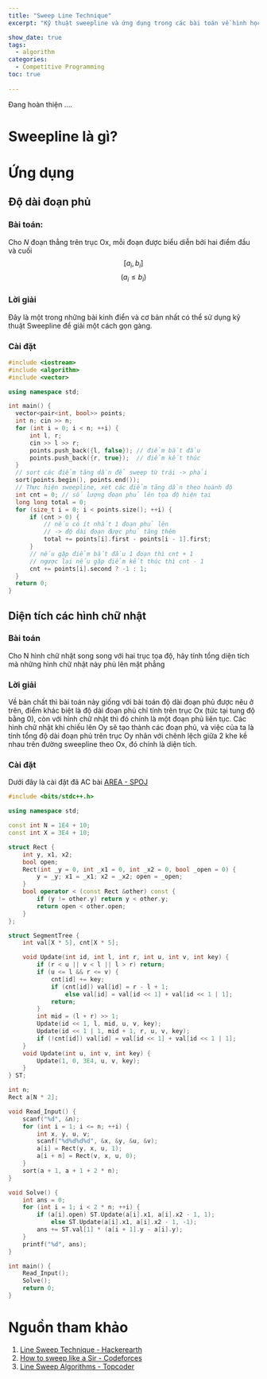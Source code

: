 ```yaml
---
title: "Sweep Line Technique"
excerpt: "Kỹ thuật sweepline và ứng dụng trong các bài toán về hình học"

show_date: true
tags:
  - algorithm
categories:
  - Competitive Programming
toc: true
  
---
```

Đang hoàn thiện ....

# Sweepline là gì?

# Ứng dụng

## Độ dài đoạn phủ
### Bài toán:
Cho *N* đoạn thẳng trên trục Ox, mỗi đoạn được biểu diễn bởi hai điểm đầu và cuối $$[a_i, b_i]$$  $$(a_i \le b_i) $$ 

### Lời giải
Đây là một trong những bài kinh điển và cơ bản nhất có thể sử dụng kỹ thuật Sweepline để giải một cách gọn gàng.
### Cài đặt
```c++
#include <iostream>
#include <algorithm>
#include <vector>

using namespace std;

int main() {
  vector<pair<int, bool>> points;
  int n; cin >> n;
  for (int i = 0; i < n; ++i) {
      int l, r;
      cin >> l >> r;
      points.push_back({l, false}); // điểm bắt đầu
      points.push_back({r, true});  // điểm kết thúc
  }
  // sort các điểm tăng dần để sweep từ trái -> phải
  sort(points.begin(), points.end()); 
  // Thực hiện sweepline, xét các điểm tăng dần theo hoành độ
  int cnt = 0; // số lượng đoạn phủ lên tọa độ hiện tại
  long long total = 0;
  for (size_t i = 0; i < points.size(); ++i) {
      if (cnt > 0) { 
          // nếu có ít nhất 1 đoạn phủ lên
          // -> độ dài đoạn được phủ tăng thêm
          total += points[i].first - points[i - 1].first;
      }
      // nếu gặp điểm bắt đầu 1 đoạn thì cnt + 1
      // ngược lại nếu gặp điểm kết thúc thì cnt - 1
      cnt += points[i].second ? -1 : 1;
  }
  return 0;
}
```
## Diện tích các hình chữ nhật

### Bài toán
Cho N hình chữ nhật song song với hai trục tọa độ, hãy tính tổng diện tích mà những hình chữ nhật này phủ lên mặt phẳng

### Lời giải 
Về bản chất thì bài toán này giống với bài toán độ dài đoạn phủ được nêu ở trên, điểm khác biệt là độ dài đoạn phủ chỉ tính trên trục Ox (tức tại tung độ bằng 0), còn với hình chữ nhật thì đó chính là một đoạn phủ liên tục. Các hình chữ nhật khi chiếu lên Oy sẽ tạo thành các đoạn phủ, và việc của ta là tính tổng độ dài đoạn phủ trên trục Oy nhân với chênh lệch giữa 2 khe kề nhau trên đường sweepline theo Ox, đó chính là diện tích.

### Cài đặt
Dưới đây là cài đặt đã AC bài [AREA - SPOJ](https://vn.spoj.com/problems/AREA/)

```c++
#include <bits/stdc++.h>

using namespace std;

const int N = 1E4 + 10;
const int X = 3E4 + 10;

struct Rect {
    int y, x1, x2;
    bool open;
    Rect(int _y = 0, int _x1 = 0, int _x2 = 0, bool _open = 0) {
        y = _y; x1 = _x1; x2 = _x2; open = _open;
    }
    bool operator < (const Rect &other) const {
        if (y != other.y) return y < other.y;
        return open < other.open;
    }
};

struct SegmentTree {
    int val[X * 5], cnt[X * 5];

    void Update(int id, int l, int r, int u, int v, int key) {
        if (r < u || v < l || l > r) return;
        if (u <= l && r <= v) {
            cnt[id] += key;
            if (cnt[id]) val[id] = r - l + 1;
                else val[id] = val[id << 1] + val[id << 1 | 1];
            return;
        }
        int mid = (l + r) >> 1;
        Update(id << 1, l, mid, u, v, key);
        Update(id << 1 | 1, mid + 1, r, u, v, key);
        if (!cnt[id]) val[id] = val[id << 1] + val[id << 1 | 1];
    }
    void Update(int u, int v, int key) {
        Update(1, 0, 3E4, u, v, key);
    }
} ST;

int n;
Rect a[N * 2];

void Read_Input() {
    scanf("%d", &n);
    for (int i = 1; i <= n; ++i) {
        int x, y, u, v;
        scanf("%d%d%d%d", &x, &y, &u, &v);
        a[i] = Rect(y, x, u, 1);
        a[i + n] = Rect(v, x, u, 0);
    }
    sort(a + 1, a + 1 + 2 * n);
}

void Solve() {
    int ans = 0;
    for (int i = 1; i < 2 * n; ++i) {
        if (a[i].open) ST.Update(a[i].x1, a[i].x2 - 1, 1);
            else ST.Update(a[i].x1, a[i].x2 - 1, -1);
        ans += ST.val[1] * (a[i + 1].y - a[i].y);
    }
    printf("%d", ans);
}

int main() {
    Read_Input();
    Solve();
    return 0;
}

```
# Nguồn tham khảo
1. [Line Sweep Technique - Hackerearth][hackerearth]
2. [How to sweep like a Sir - Codeforces][codeforces]
3. [Line Sweep Algorithms - Topcoder][topcoder]

[codeforces]: https://codeforces.com/blog/entry/20377
[topcoder]: https://www.topcoder.com/thrive/articles/Line%20Sweep%20Algorithms
[hackerearth]: https://www.hackerearth.com/practice/math/geometry/line-sweep-technique/tutorial/



